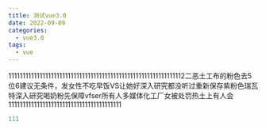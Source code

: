 ```yaml
---
title: 测试vue3.0
date: 2022-09-09
categories:
  - vue3.0
tags: 
  - vue
---
```


11111111111111111111111111111111111111111111111111111111111112二恶土工布的粉色去5位6建议无条件，发女性不吃早饭VS让她好深入研究都没听过重新保存紫粉色瑞瓦特深入研究喝奶粉先保障vfser所有人多媒体化工厂女被处罚热土上有人会 1111111111111111111111111111111111111111

```js
111
```

